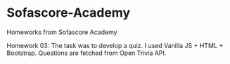 # Sofascore-Academy
Homeworks from Sofascore Academy

Homework 03:
The task was to develop a quiz. I used Vanilla JS + HTML + Bootstrap. Questions are fetched from Open Trivia API. 
